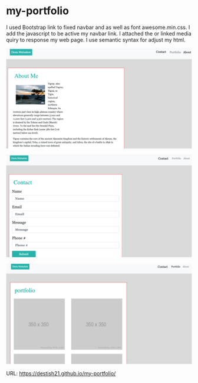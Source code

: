 # my-portfolio

I used Bootstrap link to fixed navbar and as well as font awesome.min.css.
I add the javascript to be active my navbar link.
I attached the or linked media quiry to response my web page.
I use semantic syntax for adjust my html.

![my-portfolio](AboutMe.png)

![my-portfolio](Contact.png)

![my-portfolio](Portfolio.png)

URL: https://destish21.github.io/my-portfolio/

